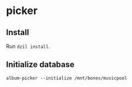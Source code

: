 # picker

## Install

Run `dzil install`.

## Initialize database

    album-picker --initialize /mnt/bones/musicpool
